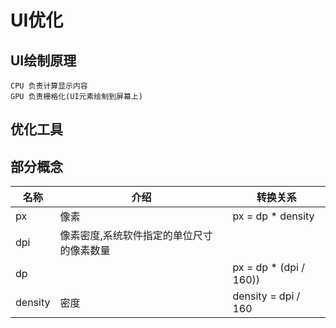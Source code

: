 # UI优化

## UI绘制原理

    CPU 负责计算显示内容
    GPU 负责栅格化(UI元素绘制到屏幕上)

## 优化工具


## 部分概念

|名称|介绍|转换关系|
|---|---|---|
|px|像素|px = dp * density|
|dpi|像素密度,系统软件指定的单位尺寸的像素数量||
|dp||px = dp * (dpi / 160))|
|density|密度|density = dpi / 160|
